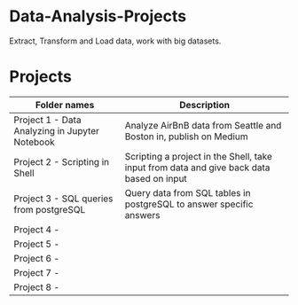 # Data-Analysis-Projects
Extract, Transform and Load data, work with big datasets.

# Projects
|Folder names|Description| 
|---|---|
|Project 1 - Data Analyzing in Jupyter Notebook|Analyze AirBnB data from Seattle and Boston in, publish on Medium|
|Project 2 - Scripting in Shell|Scripting a project in the Shell, take input from data and give back data based on input|
|Project 3 - SQL queries from postgreSQL|Query data from SQL tables in postgreSQL to answer specific answers|
|Project 4 - ||
|Project 5 - ||
|Project 6 - ||
|Project 7 - ||
|Project 8 - ||

